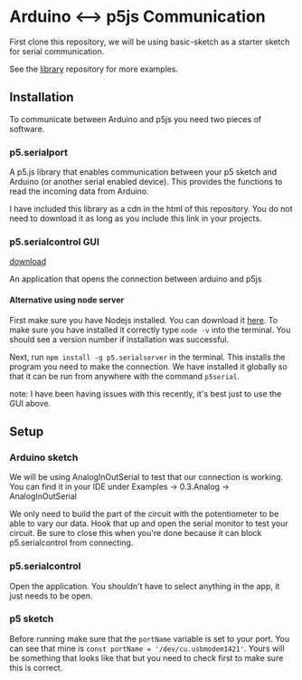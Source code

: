 # Arduino <--> p5js Communication

First clone this repository, we will be using basic-sketch as a starter sketch for serial communication.

See the [library](https://github.com/vanevery/p5.serialport) repository for more examples.

## Installation

To communicate between Arduino and p5js you need two pieces of software.

### p5.serialport

A p5.js library that enables communication between your p5 sketch and Arduino (or another serial enabled device). This provides the functions to read the incoming data from Arduino.

I have included this library as a cdn in the html of this repository. You do not need to download it as long as you include this link in your projects.

### p5.serialcontrol GUI 

[download](https://github.com/vanevery/p5.serialcontrol/releases/)

An application that opens the connection between arduino and p5js

#### Alternative using node server

First make sure you have Nodejs installed. You can download it [here](https://nodejs.org/en/). To make sure you have installed it correctly type `node -v` into the terminal. You should see a version number if installation was successful.

Next, run `npm install -g p5.serialserver` in the terminal. This installs the program you need to make the connection. We have installed it globally so that it can be run from anywhere with the command `p5serial`.

note: I have been having issues with this recently, it's best just to use the GUI above. 

## Setup

### Arduino sketch

We will be using AnalogInOutSerial to test that our connection is working. You can find it in your IDE under Examples -> 0.3.Analog -> AnalogInOutSerial

We only need to build the part of the circuit with the potentiometer to be able to vary our data. Hook that up and open the serial monitor to test your circuit. Be sure to close this when you're done because it can block p5.serialcontrol from connecting.

### p5.serialcontrol

Open the application. You shouldn't have to select anything in the app, it just needs to be open. 

### p5 sketch

Before running make sure that the `portName` variable is set to your port. You can see that mine is `const portName = '/dev/cu.usbmodem1421'`. Yours will be something that looks like that but you need to check first to make sure this is correct.



